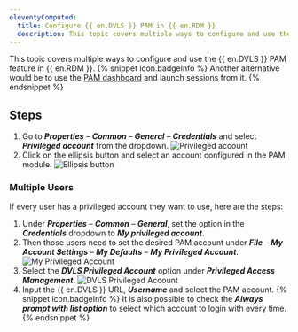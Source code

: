 ```yaml
---
eleventyComputed:
  title: Configure {{ en.DVLS }} PAM in {{ en.RDM }}
  description: This topic covers multiple ways to configure and use the {{ en.DVLS }} PAM feature in {{ en.RDM }}
---
```

This topic covers multiple ways to configure and use the {{ en.DVLS }} PAM feature in {{ en.RDM }}.
{% snippet icon.badgeInfo %}
Another alternative would be to use the [PAM dashboard](/rdm/commands/view/panels/pam-dashboard/) and launch sessions from it.
{% endsnippet %}

## Steps
1. Go to ***Properties*** – ***Common*** – ***General*** – ***Credentials*** and select ***Privileged account*** from the dropdown.
![Privileged account](https://cdnweb.devolutions.net/docs/docs_en_kb_KB0051.png)
1. Click on the ellipsis button and select an account configured in the PAM module.
![Ellipsis button](https://cdnweb.devolutions.net/docs/docs_en_kb_KB0052.png)

### Multiple Users
If every user has a privileged account they want to use, here are the steps:
1. Under ***Properties*** – ***Common*** – ***General***, set the option in the ***Credentials*** dropdown to ***My privileged account***.
1. Then those users need to set the desired PAM account under ***File*** – ***My Account Settings*** – ***My Defaults*** – ***My Privileged Account***.
![My Privileged Account](https://cdnweb.devolutions.net/docs/docs_en_kb_KB0053.png)
1. Select the ***DVLS Privileged Account*** option under ***Privileged Access Management***.
![DVLS Privileged Account](https://cdnweb.devolutions.net/docs/docs_en_kb_KB0054.png)
1. Input the {{ en.DVLS }} URL, ***Username*** and select the PAM account.
{% snippet icon.badgeInfo %}
It is also possible to check the ***Always prompt with list option*** to select which account to login with every time.
{% endsnippet %}
